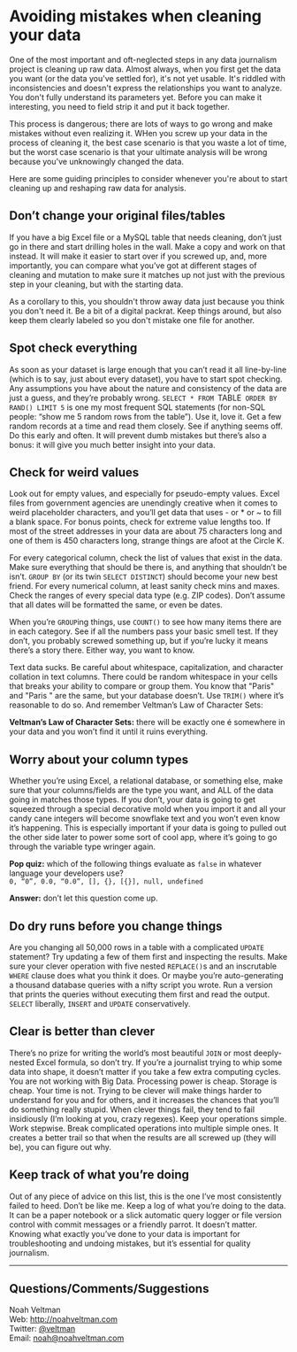 # Avoiding mistakes when cleaning your data #

One of the most important and oft-neglected steps in any data journalism project is cleaning up raw data.  Almost always, when you first get the data you want (or the data you've settled for), it's not yet usable.  It's riddled with inconsistencies and doesn't express the relationships you want to analyze.  You don't fully understand its parameters yet.  Before you can make it interesting, you need to field strip it and put it back together.

This process is dangerous; there are lots of ways to go wrong and make mistakes without even realizing it.  WHen you screw up your data in the process of cleaning it, the best case scenario is that you waste a lot of time, but the worst case scenario is that your ultimate analysis will be wrong because you've unknowingly changed the data.

Here are some guiding principles to consider whenever you're about to start cleaning up and reshaping raw data for analysis.

## Don’t change your original files/tables ##

If you have a big Excel file or a MySQL table that needs cleaning, don’t just go in there and start drilling holes in the wall.  Make a copy and work on that instead.  It will make it easier to start over if you screwed up, and, more importantly, you can compare what you’ve got at different stages of cleaning and mutation to make sure it matches up not just with the previous step in your cleaning, but with the starting data.

As a corollary to this, you shouldn't throw away data just because you think you don't need it.  Be a bit of a digital packrat.  Keep things around, but also keep them clearly labeled so you don't mistake one file for another.

## Spot check everything ##

As soon as your dataset is large enough that you can’t read it all line-by-line (which is to say, just about every dataset), you have to start spot checking.  Any assumptions you have about the nature and consistency of the data are just a guess, and they’re probably wrong.  `SELECT * FROM `TABLE` ORDER BY RAND() LIMIT 5` is one my most frequent SQL statements (for non-SQL people: “show me 5 random rows from the table”).  Use it, love it.   Get a few random records at a time and read them closely.  See if anything seems off.  Do this early and often.  It will prevent dumb mistakes but there’s also a bonus: it will give you much better insight into your data.

## Check for weird values ##

Look out for empty values, and especially for pseudo-empty values.  Excel files from government agencies are unendingly creative when it comes to weird placeholder characters, and you’ll get data that uses - or * or ~ to fill a blank space.  For bonus points, check for extreme value lengths too.  If most of the street addresses in your data are about 75 characters long and one of them is 450 characters long, strange things are afoot at the Circle K.

For every categorical column, check the list of values that exist in the data.  Make sure everything that should be there is, and anything that shouldn’t be isn’t.  `GROUP BY` (or its twin `SELECT DISTINCT`) should become your new best friend.  For every numerical column, at least sanity check mins and maxes.  Check the ranges of every special data type (e.g. ZIP codes).  Don’t assume that all dates will be formatted the same, or even be dates.

When you’re `GROUP`ing things, use `COUNT()` to see how many items there are in each category.  See if all the numbers pass your basic smell test.  If they don’t, you probably screwed something up, but if you’re lucky it means there’s a story there.  Either way, you want to know.

Text data sucks.  Be careful about whitespace, capitalization, and character collation in text columns.  There could be random whitespace in your cells that breaks your ability to compare or group them.  You know that "Paris" and "Paris " are the same, but your database doesn’t.  Use `TRIM()` where it’s reasonable to do so.  And remember Veltman’s Law of Character Sets:

**Veltman’s Law of Character Sets:** there will be exactly one é somewhere in your data and you won’t find it until it ruins everything.

## Worry about your column types ##

Whether you’re using Excel, a relational database, or something else, make sure that your columns/fields are the type you want, and ALL of the data going in matches those types.  If you don’t, your data is going to get squeezed through a special decorative mold when you import it and all your candy cane integers will become snowflake text and you won’t even know it’s happening.  This is especially important if your data is going to pulled out the other side later to power some sort of cool app, where it’s going to go through the variable type wringer again.

**Pop quiz:** which of the following things evaluate as `false` in whatever language your developers use?  
`0, “0”, 0.0, “0.0”, [], {}, [{}], null, undefined`

**Answer:** don’t let this question come up.

## Do dry runs before you change things ##

Are you changing all 50,000 rows in a table with a complicated `UPDATE` statement?  Try updating a few of them first and inspecting the results.  Make sure your clever operation with five nested `REPLACE()`s and an inscrutable `WHERE` clause does what you think it does.  Or maybe you’re auto-generating a thousand database queries with a nifty script you wrote.  Run a version that prints the queries without executing them first and read the output.  `SELECT` liberally, `INSERT` and `UPDATE` conservatively.

## Clear is better than clever ##

There’s no prize for writing the world’s most beautiful `JOIN` or most deeply-nested Excel formula, so don’t try.  If you’re a journalist trying to whip some data into shape, it doesn’t matter if you take a few extra computing cycles.  You are not working with Big Data.  Processing power is cheap.  Storage is cheap.  Your time is not.  Trying to be clever will make things harder to understand for you and for others, and it increases the chances that you’ll do something really stupid.  When clever things fail, they tend to fail insidiously (I’m looking at you, crazy regexes).  Keep your operations simple.  Work stepwise.  Break complicated operations into multiple simple ones.  It creates a better trail so that when the results are all screwed up (they will be), you can figure out why.

## Keep track of what you’re doing ##

Out of any piece of advice on this list, this is the one I’ve most consistently failed to heed.  Don’t be like me.  Keep a log of what you’re doing to the data.  It can be a paper notebook or a slick automatic query logger or file version control with commit messages or a friendly parrot.  It doesn’t matter.  Knowing what exactly you’ve done to your data is important for troubleshooting and undoing mistakes, but it’s essential for quality journalism.

---

## Questions/Comments/Suggestions ##
Noah Veltman  
Web: http://noahveltman.com  
Twitter: [@veltman](http://twitter.com/veltman)  
Email: [noah@noahveltman.com](mailto:noah@noahveltman.com)  